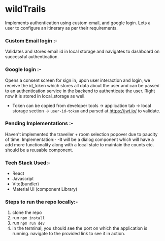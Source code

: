 # wildTrails

Implements authentication using custom email, and google login. 
Lets a user to configure an itinerary as per their requirements. 

### Custom Email login :-
Validates and stores email id in local storage and navigates to dashboard on successful authentication. 

### Google login :-
Opens a consent screen for sign in, upon user interaction and login, we receive the id_token which stores all data about the user and can be passed to an authentication service in the backend to authenticate the user. Right now it is stored in local_storage as well. 
- Token can be copied from developer tools -> application tab -> local storage section -> `user-id-token` and parsed at https://jwt.io/ to validate.

### Pending Implementations :-
Haven't implemented the traveller + room selection popover due to paucity of time. Implementation:- 
-It will be a dialog component which will have a add more functionality along with a local state to maintain the counts etc. should be a reusable component. 

### Tech Stack Used:- 
- React
- Javascript
- Vite(bundler)
- Material UI (component Library)

### Steps to run the repo locally:- 

1. clone the repo 
2. run `npm install`
3. run `npm run dev`
4. in the terminal, you should see the port on which the application is running. navigate to the provided link to see it in action.
